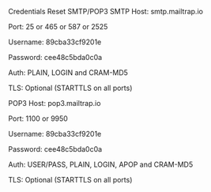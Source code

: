 Credentials   Reset SMTP/POP3
SMTP
Host:	smtp.mailtrap.io

Port:	25 or 465 or 587 or 2525

Username:	89cba33cf9201e

Password:	cee48c5bda0c0a

Auth:	PLAIN, LOGIN and CRAM-MD5

TLS:	Optional (STARTTLS on all ports)

POP3
Host:	pop3.mailtrap.io

Port:	1100 or 9950

Username:	89cba33cf9201e

Password:	cee48c5bda0c0a

Auth:	USER/PASS, PLAIN, LOGIN, APOP and CRAM-MD5

TLS:	Optional (STARTTLS on all ports)
